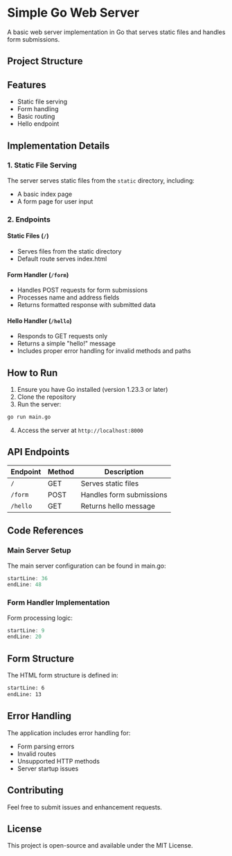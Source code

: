 # Simple Go Web Server

A basic web server implementation in Go that serves static files and handles form submissions.

## Project Structure 

## Features

- Static file serving
- Form handling
- Basic routing
- Hello endpoint

## Implementation Details

### 1. Static File Serving
The server serves static files from the `static` directory, including:
- A basic index page
- A form page for user input

### 2. Endpoints

#### Static Files (`/`)
- Serves files from the static directory
- Default route serves index.html

#### Form Handler (`/form`)
- Handles POST requests for form submissions
- Processes name and address fields
- Returns formatted response with submitted data

#### Hello Handler (`/hello`)
- Responds to GET requests only
- Returns a simple "hello!" message
- Includes proper error handling for invalid methods and paths

## How to Run

1. Ensure you have Go installed (version 1.23.3 or later)
2. Clone the repository
3. Run the server:

```bash
go run main.go
```
4. Access the server at `http://localhost:8000`

## API Endpoints

| Endpoint | Method | Description |
|----------|---------|------------|
| `/` | GET | Serves static files |
| `/form` | POST | Handles form submissions |
| `/hello` | GET | Returns hello message |

## Code References

### Main Server Setup
The main server configuration can be found in main.go:

```go:main.go
startLine: 36
endLine: 48
```

### Form Handler Implementation
Form processing logic:

```go:main.go
startLine: 9
endLine: 20
```

## Form Structure
The HTML form structure is defined in:

```html:static/form.html
startLine: 6
endLine: 13
```

## Error Handling

The application includes error handling for:
- Form parsing errors
- Invalid routes
- Unsupported HTTP methods
- Server startup issues

## Contributing

Feel free to submit issues and enhancement requests.

## License

This project is open-source and available under the MIT License.
